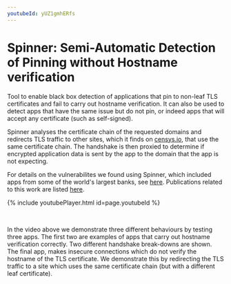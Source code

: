 ```yaml
---
youtubeId: yUZ1gmhERfs
---
```



# Spinner: Semi-Automatic Detection of Pinning without Hostname verification

Tool to enable black box detection of applications that pin to non-leaf TLS certificates and fail to carry out hostname verification. It can also be used to detect apps that have the same issue but do not pin, or indeed apps that will accept any certificate (such as self-signed). 

Spinner analyses the certificate chain of the requested domains and redirects TLS traffic to other sites, which it finds on [censys.io](https://censys.io/), that use the same certificate chain. The handshake is then proxied to determine if encrypted application data is sent by the app to the domain that the app is not expecting.

For details on the vulnerabilites we found using Spinner, which included apps from some of the world's largest banks, see [here](vulnerabilites.html). Publications related to this work are listed [here](research.md). 

{% include youtubePlayer.html id=page.youtubeId %}

<br>

In the video above we demonstrate three different behaviours by testing three apps. The first two are examples of apps that carry out hostname verification correctly. Two different handshake break-downs are shown. The final app, makes insecure connections which do not verify the hostname of the TLS certificate. We demonstrate this by redirecting the TLS traffic to a site which uses the same certificate chain (but with a different leaf certificate). 

